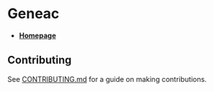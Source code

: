 # Geneac

- **[Homepage](https://mrysav.github.io/geneac)**

## Contributing

See [CONTRIBUTING.md](CONTRIBUTING.md) for a guide on making contributions.
